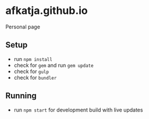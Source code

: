 # afkatja.github.io
Personal page

## Setup

- run `npm install`
- check for `gem` and run `gem update`
- check for `gulp`
- check for `bundler`

## Running
- run `npm start` for development build with live updates
